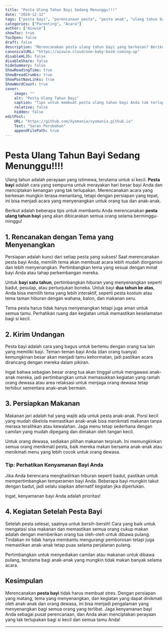 ```yaml
---
title: "Pesta Ulang Tahun Bayi Sedang Menunggu!!!"
date: "2024-12-12"
tags: ["pesta bayi", "perencanaan pesta", "pesta anak", "ulang tahun bayi", "tips parenting"]
categories: ["Parenting", "Acara"]
author: ["Aixwim"]
showToc: true
TocOpen: false
draft: false
description: "Merencanakan pesta ulang tahun bayi yang berkesan? Berikut adalah tips penting untuk membuat pesta ulang tahun bayi Anda menyenangkan dan tak terlupakan bagi semua orang!"
canonicalURL: "https://aixwim.cloud/one-baby-bash-coming-up"
disableHLJS: false
disableShare: false
hideSummary: false
ShowReadingTime: true
ShowBreadCrumbs: true
ShowPostNavLinks: true
ShowWordCount: true
cover:
    image: ""
    alt: "Pesta Ulang Tahun Bayi"
    caption: "Tips untuk membuat pesta ulang tahun bayi Anda tak terlupakan."
    relative: false
    hidden: false
editPost:
    URL: "https://github.com/Xyomania/xyomania.github.io"
    Text: "Saran Perubahan"
    appendFilePath: true
---
```


# Pesta Ulang Tahun Bayi Sedang Menunggu!!!!

Ulang tahun adalah perayaan yang istimewa, terutama untuk si kecil. **Pesta bayi** adalah cara yang sempurna untuk merayakan hari besar bayi Anda dan menciptakan kenangan yang tak terlupakan. Merencanakan acara yang berkesan mungkin terasa menantang, tetapi dengan persiapan yang tepat, ini bisa menjadi acara yang menyenangkan untuk orang tua dan anak-anak.

Berikut adalah beberapa tips untuk membantu Anda merencanakan **pesta ulang tahun bayi** yang akan dibicarakan semua orang selama berminggu-minggu!

## 1. Rencanakan dengan Tema yang Menyenangkan

Persiapan adalah kunci dari setiap pesta yang sukses! Saat merencanakan pesta bayi Anda, memilih tema akan membuat acara lebih mudah diorganisir dan lebih menyenangkan. Pertimbangkan tema yang sesuai dengan minat bayi Anda atau tahap perkembangan mereka.

Untuk **bayi satu tahun**, pertimbangkan hiburan yang menyenangkan seperti badut, pesulap, atau pertunjukan boneka. Untuk bayi **dua tahun ke atas**, Anda bisa memilih tema yang lebih interaktif, seperti pesta kostum atau tema taman hiburan dengan wahana, balon, dan makanan seru.

Tema pesta harus tidak hanya menyenangkan tetapi juga aman untuk semua tamu. Perhatikan ruang dan kegiatan untuk memastikan keselamatan bagi si kecil.

## 2. Kirim Undangan

Pesta bayi adalah cara yang bagus untuk bertemu dengan orang tua lain yang memiliki bayi. Teman-teman bayi Anda (dan orang tuanya) kemungkinan besar akan menjadi tamu kehormatan, jadi pastikan acara dirancang dengan mereka dalam pikiran.

Ingat bahwa sebagian besar orang tua akan tinggal untuk mengawasi anak-anak mereka, jadi pertimbangkan untuk memasukkan kegiatan yang ramah orang dewasa atau area relaksasi untuk menjaga orang dewasa tetap terhibur sementara anak-anak bermain.

## 3. Persiapkan Makanan

Makanan jari adalah hal yang wajib ada untuk pesta anak-anak. Porsi kecil yang mudah dikelola memastikan anak-anak bisa menikmati makanan tanpa merasa teralihkan atau kewalahan. Jaga menu tetap sederhana dengan camilan yang mudah dipegang dan dimakan oleh tangan kecil.

Untuk orang dewasa, sediakan pilihan makanan terpisah. Ini memungkinkan semua orang menikmati pesta, baik mereka makan bersama anak-anak atau menikmati menu yang lebih cocok untuk orang dewasa.

### Tip: Perhatikan Kenyamanan Bayi Anda

Jika Anda berencana menghadirkan hiburan seperti badut, pastikan untuk mempertimbangkan temperamen bayi Anda. Beberapa bayi mungkin takut dengan badut, jadi selalu siapkan alternatif kegiatan jika diperlukan.

Ingat, kenyamanan bayi Anda adalah prioritas!

## 4. Kegiatan Setelah Pesta Bayi

Setelah pesta selesai, saatnya untuk bersih-bersih! Cara yang baik untuk mengatasi sisa makanan dan memastikan semua orang cukup makan adalah dengan memberikan orang tua oleh-oleh untuk dibawa pulang. Tindakan ini tidak hanya membantu mengurangi pemborosan tetapi juga memastikan anak-anak tetap puas selama perjalanan pulang.

Pertimbangkan untuk menyediakan camilan atau makanan untuk dibawa pulang, terutama bagi anak-anak yang mungkin tidak makan banyak selama acara.

## Kesimpulan

Merencanakan **pesta bayi** tidak harus membuat stres. Dengan persiapan yang matang, tema yang menyenangkan, dan kegiatan yang dapat dinikmati oleh anak-anak dan orang dewasa, ini bisa menjadi pengalaman yang menyenangkan bagi semua orang yang terlibat. Jaga kenyamanan bayi Anda sebagai pusat perencanaan, dan Anda akan menciptakan perayaan yang tak terlupakan bagi si kecil dan semua tamu Anda!

---
